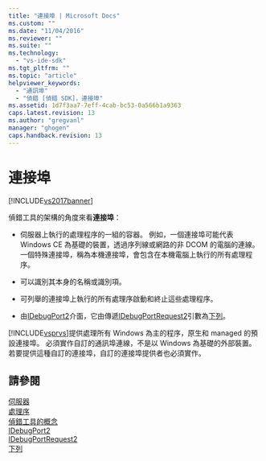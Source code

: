 ```yaml
---
title: "連接埠 | Microsoft Docs"
ms.custom: ""
ms.date: "11/04/2016"
ms.reviewer: ""
ms.suite: ""
ms.technology: 
  - "vs-ide-sdk"
ms.tgt_pltfrm: ""
ms.topic: "article"
helpviewer_keywords: 
  - "通訊埠"
  - "偵錯 [偵錯 SDK]，連接埠"
ms.assetid: 1d7f3aa7-7eff-4cab-bc53-0a566b1a9363
caps.latest.revision: 13
ms.author: "gregvanl"
manager: "ghogen"
caps.handback.revision: 13
---
```

# 連接埠
[!INCLUDE[vs2017banner](../../code-quality/includes/vs2017banner.md)]

偵錯工具的架構的角度來看**連接埠**：  
  
-   伺服器上執行的處理程序的一組的容器。  例如，一個連接埠可能代表 Windows CE 為基礎的裝置，透過序列線或網路的非 DCOM 的電腦的連線。  一個特殊連接埠，稱為本機連接埠，會包含在本機電腦上執行的所有處理程序。  
  
-   可以識別其本身的名稱或識別項。  
  
-   可列舉的連接埠上執行的所有處理序啟動和終止這些處理程序。  
  
-   由[IDebugPort2](../../extensibility/debugger/reference/idebugport2.md)介面，它由傳遞[IDebugPortRequest2](../../extensibility/debugger/reference/idebugportrequest2.md)引數為[下列](../../extensibility/debugger/reference/idebugportsupplier2-addport.md)。  
  
 [!INCLUDE[vsprvs](../../code-quality/includes/vsprvs_md.md)]提供處理所有 Windows 為主的程序，原生和 managed 的預設連接埠。  必須實作自訂的通訊埠連線，不是以 Windows 為基礎的外部裝置。  若要提供這種自訂的連接埠，自訂的連接埠提供者也必須實作。  
  
## 請參閱  
 [伺服器](../../extensibility/debugger/servers-visual-studio-sdk.md)   
 [處理序](../../extensibility/debugger/processes.md)   
 [偵錯工具的概念](../../extensibility/debugger/debugger-concepts.md)   
 [IDebugPort2](../../extensibility/debugger/reference/idebugport2.md)   
 [IDebugPortRequest2](../../extensibility/debugger/reference/idebugportrequest2.md)   
 [下列](../../extensibility/debugger/reference/idebugportsupplier2-addport.md)